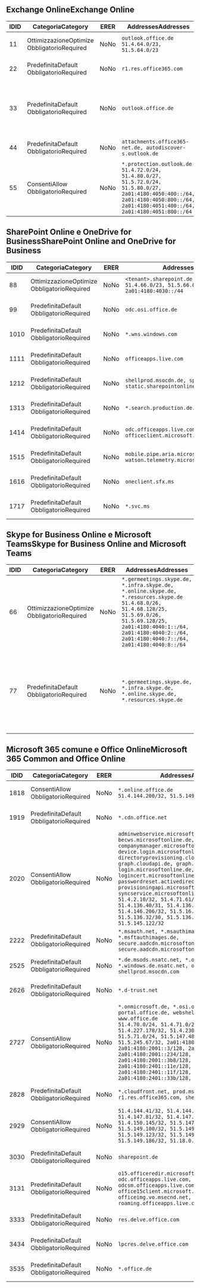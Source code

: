 <!--THIS FILE IS AUTOMATICALLY GENERATED. MANUAL CHANGES WILL BE OVERWRITTEN.-->
<!--Please contact the Office 365 Endpoints team with any questions.-->
<!--Germany endpoints version 2020120100-->
<!--File generated 2020-12-01 11:00:02.0901-->

## <a name="exchange-online"></a><span data-ttu-id="4b159-101">Exchange Online</span><span class="sxs-lookup"><span data-stu-id="4b159-101">Exchange Online</span></span>

<span data-ttu-id="4b159-102">ID</span><span class="sxs-lookup"><span data-stu-id="4b159-102">ID</span></span> | <span data-ttu-id="4b159-103">Categoria</span><span class="sxs-lookup"><span data-stu-id="4b159-103">Category</span></span> | <span data-ttu-id="4b159-104">ER</span><span class="sxs-lookup"><span data-stu-id="4b159-104">ER</span></span> | <span data-ttu-id="4b159-105">Addresses</span><span class="sxs-lookup"><span data-stu-id="4b159-105">Addresses</span></span> | <span data-ttu-id="4b159-106">Porte</span><span class="sxs-lookup"><span data-stu-id="4b159-106">Ports</span></span>
-- | -------------------- | -- | ----------------------------------------------------------------------------------------------------------------------------------------------------------------------------------------- | -------------------------------
<span data-ttu-id="4b159-107">1</span><span class="sxs-lookup"><span data-stu-id="4b159-107">1</span></span> | <span data-ttu-id="4b159-108">Ottimizzazione</span><span class="sxs-lookup"><span data-stu-id="4b159-108">Optimize</span></span><BR><span data-ttu-id="4b159-109">Obbligatorio</span><span class="sxs-lookup"><span data-stu-id="4b159-109">Required</span></span> | <span data-ttu-id="4b159-110">No</span><span class="sxs-lookup"><span data-stu-id="4b159-110">No</span></span> | `outlook.office.de`<BR>`51.4.64.0/23, 51.5.64.0/23` | <span data-ttu-id="4b159-111">**TCP:** 443, 80</span><span class="sxs-lookup"><span data-stu-id="4b159-111">**TCP:** 443, 80</span></span>
<span data-ttu-id="4b159-112">2</span><span class="sxs-lookup"><span data-stu-id="4b159-112">2</span></span> | <span data-ttu-id="4b159-113">Predefinita</span><span class="sxs-lookup"><span data-stu-id="4b159-113">Default</span></span><BR><span data-ttu-id="4b159-114">Obbligatorio</span><span class="sxs-lookup"><span data-stu-id="4b159-114">Required</span></span> | <span data-ttu-id="4b159-115">No</span><span class="sxs-lookup"><span data-stu-id="4b159-115">No</span></span> | `r1.res.office365.com` | <span data-ttu-id="4b159-116">**TCP:** 443, 80</span><span class="sxs-lookup"><span data-stu-id="4b159-116">**TCP:** 443, 80</span></span>
<span data-ttu-id="4b159-117">3</span><span class="sxs-lookup"><span data-stu-id="4b159-117">3</span></span> | <span data-ttu-id="4b159-118">Predefinita</span><span class="sxs-lookup"><span data-stu-id="4b159-118">Default</span></span><BR><span data-ttu-id="4b159-119">Obbligatorio</span><span class="sxs-lookup"><span data-stu-id="4b159-119">Required</span></span> | <span data-ttu-id="4b159-120">No</span><span class="sxs-lookup"><span data-stu-id="4b159-120">No</span></span> | `outlook.office.de` | <span data-ttu-id="4b159-121">**TCP:** 143, 25, 587, 993, 995</span><span class="sxs-lookup"><span data-stu-id="4b159-121">**TCP:** 143, 25, 587, 993, 995</span></span>
<span data-ttu-id="4b159-122">4</span><span class="sxs-lookup"><span data-stu-id="4b159-122">4</span></span> | <span data-ttu-id="4b159-123">Predefinita</span><span class="sxs-lookup"><span data-stu-id="4b159-123">Default</span></span><BR><span data-ttu-id="4b159-124">Obbligatorio</span><span class="sxs-lookup"><span data-stu-id="4b159-124">Required</span></span> | <span data-ttu-id="4b159-125">No</span><span class="sxs-lookup"><span data-stu-id="4b159-125">No</span></span> | `attachments.office365-net.de, autodiscover-s.outlook.de` | <span data-ttu-id="4b159-126">**TCP:** 443, 80</span><span class="sxs-lookup"><span data-stu-id="4b159-126">**TCP:** 443, 80</span></span>
<span data-ttu-id="4b159-127">5</span><span class="sxs-lookup"><span data-stu-id="4b159-127">5</span></span> | <span data-ttu-id="4b159-128">Consenti</span><span class="sxs-lookup"><span data-stu-id="4b159-128">Allow</span></span><BR><span data-ttu-id="4b159-129">Obbligatorio</span><span class="sxs-lookup"><span data-stu-id="4b159-129">Required</span></span> | <span data-ttu-id="4b159-130">No</span><span class="sxs-lookup"><span data-stu-id="4b159-130">No</span></span> | `*.protection.outlook.de`<BR>`51.4.72.0/24, 51.4.80.0/27, 51.5.72.0/24, 51.5.80.0/27, 2a01:4180:4050:400::/64, 2a01:4180:4050:800::/64, 2a01:4180:4051:400::/64, 2a01:4180:4051:800::/64` | <span data-ttu-id="4b159-131">**TCP:** 25, 443</span><span class="sxs-lookup"><span data-stu-id="4b159-131">**TCP:** 25, 443</span></span>

## <a name="sharepoint-online-and-onedrive-for-business"></a><span data-ttu-id="4b159-132">SharePoint Online e OneDrive for Business</span><span class="sxs-lookup"><span data-stu-id="4b159-132">SharePoint Online and OneDrive for Business</span></span>

<span data-ttu-id="4b159-133">ID</span><span class="sxs-lookup"><span data-stu-id="4b159-133">ID</span></span> | <span data-ttu-id="4b159-134">Categoria</span><span class="sxs-lookup"><span data-stu-id="4b159-134">Category</span></span> | <span data-ttu-id="4b159-135">ER</span><span class="sxs-lookup"><span data-stu-id="4b159-135">ER</span></span> | <span data-ttu-id="4b159-136">Addresses</span><span class="sxs-lookup"><span data-stu-id="4b159-136">Addresses</span></span> | <span data-ttu-id="4b159-137">Porte</span><span class="sxs-lookup"><span data-stu-id="4b159-137">Ports</span></span>
-- | -------------------- | -- | ------------------------------------------------------------------------------ | ----------------
<span data-ttu-id="4b159-138">8</span><span class="sxs-lookup"><span data-stu-id="4b159-138">8</span></span> | <span data-ttu-id="4b159-139">Ottimizzazione</span><span class="sxs-lookup"><span data-stu-id="4b159-139">Optimize</span></span><BR><span data-ttu-id="4b159-140">Obbligatorio</span><span class="sxs-lookup"><span data-stu-id="4b159-140">Required</span></span> | <span data-ttu-id="4b159-141">No</span><span class="sxs-lookup"><span data-stu-id="4b159-141">No</span></span> | `<tenant>.sharepoint.de`<BR>`51.4.66.0/23, 51.5.66.0/23, 2a01:4180:4030::/44` | <span data-ttu-id="4b159-142">**TCP:** 443, 80</span><span class="sxs-lookup"><span data-stu-id="4b159-142">**TCP:** 443, 80</span></span>
<span data-ttu-id="4b159-143">9</span><span class="sxs-lookup"><span data-stu-id="4b159-143">9</span></span> | <span data-ttu-id="4b159-144">Predefinita</span><span class="sxs-lookup"><span data-stu-id="4b159-144">Default</span></span><BR><span data-ttu-id="4b159-145">Obbligatorio</span><span class="sxs-lookup"><span data-stu-id="4b159-145">Required</span></span> | <span data-ttu-id="4b159-146">No</span><span class="sxs-lookup"><span data-stu-id="4b159-146">No</span></span> | `odc.osi.office.de` | <span data-ttu-id="4b159-147">**TCP:** 443, 80</span><span class="sxs-lookup"><span data-stu-id="4b159-147">**TCP:** 443, 80</span></span>
<span data-ttu-id="4b159-148">10</span><span class="sxs-lookup"><span data-stu-id="4b159-148">10</span></span> | <span data-ttu-id="4b159-149">Predefinita</span><span class="sxs-lookup"><span data-stu-id="4b159-149">Default</span></span><BR><span data-ttu-id="4b159-150">Obbligatorio</span><span class="sxs-lookup"><span data-stu-id="4b159-150">Required</span></span> | <span data-ttu-id="4b159-151">No</span><span class="sxs-lookup"><span data-stu-id="4b159-151">No</span></span> | `*.wns.windows.com` | <span data-ttu-id="4b159-152">**TCP:** 443, 80</span><span class="sxs-lookup"><span data-stu-id="4b159-152">**TCP:** 443, 80</span></span>
<span data-ttu-id="4b159-153">11</span><span class="sxs-lookup"><span data-stu-id="4b159-153">11</span></span> | <span data-ttu-id="4b159-154">Predefinita</span><span class="sxs-lookup"><span data-stu-id="4b159-154">Default</span></span><BR><span data-ttu-id="4b159-155">Obbligatorio</span><span class="sxs-lookup"><span data-stu-id="4b159-155">Required</span></span> | <span data-ttu-id="4b159-156">No</span><span class="sxs-lookup"><span data-stu-id="4b159-156">No</span></span> | `officeapps.live.com` | <span data-ttu-id="4b159-157">**TCP:** 443, 80</span><span class="sxs-lookup"><span data-stu-id="4b159-157">**TCP:** 443, 80</span></span>
<span data-ttu-id="4b159-158">12</span><span class="sxs-lookup"><span data-stu-id="4b159-158">12</span></span> | <span data-ttu-id="4b159-159">Predefinita</span><span class="sxs-lookup"><span data-stu-id="4b159-159">Default</span></span><BR><span data-ttu-id="4b159-160">Obbligatorio</span><span class="sxs-lookup"><span data-stu-id="4b159-160">Required</span></span> | <span data-ttu-id="4b159-161">No</span><span class="sxs-lookup"><span data-stu-id="4b159-161">No</span></span> | `shellprod.msocdn.de, spoprod-a.akamaihd.net, static.sharepointonline.com` | <span data-ttu-id="4b159-162">**TCP:** 443, 80</span><span class="sxs-lookup"><span data-stu-id="4b159-162">**TCP:** 443, 80</span></span>
<span data-ttu-id="4b159-163">13</span><span class="sxs-lookup"><span data-stu-id="4b159-163">13</span></span> | <span data-ttu-id="4b159-164">Predefinita</span><span class="sxs-lookup"><span data-stu-id="4b159-164">Default</span></span><BR><span data-ttu-id="4b159-165">Obbligatorio</span><span class="sxs-lookup"><span data-stu-id="4b159-165">Required</span></span> | <span data-ttu-id="4b159-166">No</span><span class="sxs-lookup"><span data-stu-id="4b159-166">No</span></span> | `*.search.production.de.azuretrafficmanager.de` | <span data-ttu-id="4b159-167">**TCP:** 443</span><span class="sxs-lookup"><span data-stu-id="4b159-167">**TCP:** 443</span></span>
<span data-ttu-id="4b159-168">14</span><span class="sxs-lookup"><span data-stu-id="4b159-168">14</span></span> | <span data-ttu-id="4b159-169">Predefinita</span><span class="sxs-lookup"><span data-stu-id="4b159-169">Default</span></span><BR><span data-ttu-id="4b159-170">Obbligatorio</span><span class="sxs-lookup"><span data-stu-id="4b159-170">Required</span></span> | <span data-ttu-id="4b159-171">No</span><span class="sxs-lookup"><span data-stu-id="4b159-171">No</span></span> | `odc.officeapps.live.com, officeclient.microsoft.com` | <span data-ttu-id="4b159-172">**TCP:** 443, 80</span><span class="sxs-lookup"><span data-stu-id="4b159-172">**TCP:** 443, 80</span></span>
<span data-ttu-id="4b159-173">15</span><span class="sxs-lookup"><span data-stu-id="4b159-173">15</span></span> | <span data-ttu-id="4b159-174">Predefinita</span><span class="sxs-lookup"><span data-stu-id="4b159-174">Default</span></span><BR><span data-ttu-id="4b159-175">Obbligatorio</span><span class="sxs-lookup"><span data-stu-id="4b159-175">Required</span></span> | <span data-ttu-id="4b159-176">No</span><span class="sxs-lookup"><span data-stu-id="4b159-176">No</span></span> | `mobile.pipe.aria.microsoft.com, ssw.live.com, watson.telemetry.microsoft.com` | <span data-ttu-id="4b159-177">**TCP:** 443, 80</span><span class="sxs-lookup"><span data-stu-id="4b159-177">**TCP:** 443, 80</span></span>
<span data-ttu-id="4b159-178">16</span><span class="sxs-lookup"><span data-stu-id="4b159-178">16</span></span> | <span data-ttu-id="4b159-179">Predefinita</span><span class="sxs-lookup"><span data-stu-id="4b159-179">Default</span></span><BR><span data-ttu-id="4b159-180">Obbligatorio</span><span class="sxs-lookup"><span data-stu-id="4b159-180">Required</span></span> | <span data-ttu-id="4b159-181">No</span><span class="sxs-lookup"><span data-stu-id="4b159-181">No</span></span> | `oneclient.sfx.ms` | <span data-ttu-id="4b159-182">**TCP:** 443, 80</span><span class="sxs-lookup"><span data-stu-id="4b159-182">**TCP:** 443, 80</span></span>
<span data-ttu-id="4b159-183">17</span><span class="sxs-lookup"><span data-stu-id="4b159-183">17</span></span> | <span data-ttu-id="4b159-184">Predefinita</span><span class="sxs-lookup"><span data-stu-id="4b159-184">Default</span></span><BR><span data-ttu-id="4b159-185">Obbligatorio</span><span class="sxs-lookup"><span data-stu-id="4b159-185">Required</span></span> | <span data-ttu-id="4b159-186">No</span><span class="sxs-lookup"><span data-stu-id="4b159-186">No</span></span> | `*.svc.ms` | <span data-ttu-id="4b159-187">**TCP:** 443, 80</span><span class="sxs-lookup"><span data-stu-id="4b159-187">**TCP:** 443, 80</span></span>

## <a name="skype-for-business-online-and-microsoft-teams"></a><span data-ttu-id="4b159-188">Skype for Business Online e Microsoft Teams</span><span class="sxs-lookup"><span data-stu-id="4b159-188">Skype for Business Online and Microsoft Teams</span></span>

<span data-ttu-id="4b159-189">ID</span><span class="sxs-lookup"><span data-stu-id="4b159-189">ID</span></span> | <span data-ttu-id="4b159-190">Categoria</span><span class="sxs-lookup"><span data-stu-id="4b159-190">Category</span></span> | <span data-ttu-id="4b159-191">ER</span><span class="sxs-lookup"><span data-stu-id="4b159-191">ER</span></span> | <span data-ttu-id="4b159-192">Addresses</span><span class="sxs-lookup"><span data-stu-id="4b159-192">Addresses</span></span> | <span data-ttu-id="4b159-193">Porte</span><span class="sxs-lookup"><span data-stu-id="4b159-193">Ports</span></span>
-- | -------------------- | -- | ----------------------------------------------------------------------------------------------------------------------------------------------------------------------------------------------------------------------------------------------- | --------------------------------------------------
<span data-ttu-id="4b159-194">6</span><span class="sxs-lookup"><span data-stu-id="4b159-194">6</span></span> | <span data-ttu-id="4b159-195">Ottimizzazione</span><span class="sxs-lookup"><span data-stu-id="4b159-195">Optimize</span></span><BR><span data-ttu-id="4b159-196">Obbligatorio</span><span class="sxs-lookup"><span data-stu-id="4b159-196">Required</span></span> | <span data-ttu-id="4b159-197">No</span><span class="sxs-lookup"><span data-stu-id="4b159-197">No</span></span> | `*.germeetings.skype.de, *.infra.skype.de, *.online.skype.de, *.resources.skype.de`<BR>`51.4.68.0/26, 51.4.68.128/25, 51.5.69.0/26, 51.5.69.128/25, 2a01:4180:4040:1::/64, 2a01:4180:4040:2::/64, 2a01:4180:4040:7::/64, 2a01:4180:4040:8::/64` | <span data-ttu-id="4b159-198">**TCP:** 443, 80</span><span class="sxs-lookup"><span data-stu-id="4b159-198">**TCP:** 443, 80</span></span><BR><span data-ttu-id="4b159-199">**UDP:** 3478</span><span class="sxs-lookup"><span data-stu-id="4b159-199">**UDP:** 3478</span></span>
<span data-ttu-id="4b159-200">7</span><span class="sxs-lookup"><span data-stu-id="4b159-200">7</span></span> | <span data-ttu-id="4b159-201">Predefinita</span><span class="sxs-lookup"><span data-stu-id="4b159-201">Default</span></span><BR><span data-ttu-id="4b159-202">Obbligatorio</span><span class="sxs-lookup"><span data-stu-id="4b159-202">Required</span></span> | <span data-ttu-id="4b159-203">No</span><span class="sxs-lookup"><span data-stu-id="4b159-203">No</span></span> | `*.germeetings.skype.de, *.infra.skype.de, *.online.skype.de, *.resources.skype.de` | <span data-ttu-id="4b159-204">**TCP:** 5061, 50000-59999</span><span class="sxs-lookup"><span data-stu-id="4b159-204">**TCP:** 5061, 50000-59999</span></span><BR><span data-ttu-id="4b159-205">**UDP:** 50000-59999</span><span class="sxs-lookup"><span data-stu-id="4b159-205">**UDP:** 50000-59999</span></span>

## <a name="microsoft-365-common-and-office-online"></a><span data-ttu-id="4b159-206">Microsoft 365 comune e Office Online</span><span class="sxs-lookup"><span data-stu-id="4b159-206">Microsoft 365 Common and Office Online</span></span>

<span data-ttu-id="4b159-207">ID</span><span class="sxs-lookup"><span data-stu-id="4b159-207">ID</span></span> | <span data-ttu-id="4b159-208">Categoria</span><span class="sxs-lookup"><span data-stu-id="4b159-208">Category</span></span> | <span data-ttu-id="4b159-209">ER</span><span class="sxs-lookup"><span data-stu-id="4b159-209">ER</span></span> | <span data-ttu-id="4b159-210">Addresses</span><span class="sxs-lookup"><span data-stu-id="4b159-210">Addresses</span></span> | <span data-ttu-id="4b159-211">Porte</span><span class="sxs-lookup"><span data-stu-id="4b159-211">Ports</span></span>
-- | ------------------- | -- | -------------------------------------------------------------------------------------------------------------------------------------------------------------------------------------------------------------------------------------------------------------------------------------------------------------------------------------------------------------------------------------------------------------------------------------------------------------------------------------------------------------------------------------------------------------------------------------------------------------------------- | ----------------
<span data-ttu-id="4b159-212">18</span><span class="sxs-lookup"><span data-stu-id="4b159-212">18</span></span> | <span data-ttu-id="4b159-213">Consenti</span><span class="sxs-lookup"><span data-stu-id="4b159-213">Allow</span></span><BR><span data-ttu-id="4b159-214">Obbligatorio</span><span class="sxs-lookup"><span data-stu-id="4b159-214">Required</span></span> | <span data-ttu-id="4b159-215">No</span><span class="sxs-lookup"><span data-stu-id="4b159-215">No</span></span> | `*.online.office.de`<BR>`51.4.144.200/32, 51.5.149.3/32, 51.18.16.0/23` | <span data-ttu-id="4b159-216">**TCP:** 443</span><span class="sxs-lookup"><span data-stu-id="4b159-216">**TCP:** 443</span></span>
<span data-ttu-id="4b159-217">19</span><span class="sxs-lookup"><span data-stu-id="4b159-217">19</span></span> | <span data-ttu-id="4b159-218">Predefinita</span><span class="sxs-lookup"><span data-stu-id="4b159-218">Default</span></span><BR><span data-ttu-id="4b159-219">Obbligatorio</span><span class="sxs-lookup"><span data-stu-id="4b159-219">Required</span></span> | <span data-ttu-id="4b159-220">No</span><span class="sxs-lookup"><span data-stu-id="4b159-220">No</span></span> | `*.cdn.office.net` | <span data-ttu-id="4b159-221">**TCP:** 443</span><span class="sxs-lookup"><span data-stu-id="4b159-221">**TCP:** 443</span></span>
<span data-ttu-id="4b159-222">20</span><span class="sxs-lookup"><span data-stu-id="4b159-222">20</span></span> | <span data-ttu-id="4b159-223">Consenti</span><span class="sxs-lookup"><span data-stu-id="4b159-223">Allow</span></span><BR><span data-ttu-id="4b159-224">Obbligatorio</span><span class="sxs-lookup"><span data-stu-id="4b159-224">Required</span></span> | <span data-ttu-id="4b159-225">No</span><span class="sxs-lookup"><span data-stu-id="4b159-225">No</span></span> | `adminwebservice.microsoftonline.de, becws.microsoftonline.de, companymanager.microsoftonline.de, device.login.microsoftonline.de, directoryprovisioning.cloudapi.de, graph.cloudapi.de, graph.microsoft.de, login.microsoftonline.de, logincert.microsoftonline.de, pas.cloudapi.de, passwordreset.activedirectory.microsoftazure.de, provisioningapi.microsoftonline.de, syncservice.microsoftonline.de`<BR>`51.4.2.10/32, 51.4.71.61/32, 51.4.136.38/31, 51.4.136.40/31, 51.4.136.42/32, 51.4.146.38/32, 51.4.146.206/32, 51.5.16.7/32, 51.5.71.22/32, 51.5.136.32/30, 51.5.136.36/32, 51.5.145.29/32, 51.5.145.122/32` | <span data-ttu-id="4b159-226">**TCP:** 443, 80</span><span class="sxs-lookup"><span data-stu-id="4b159-226">**TCP:** 443, 80</span></span>
<span data-ttu-id="4b159-227">22</span><span class="sxs-lookup"><span data-stu-id="4b159-227">22</span></span> | <span data-ttu-id="4b159-228">Predefinita</span><span class="sxs-lookup"><span data-stu-id="4b159-228">Default</span></span><BR><span data-ttu-id="4b159-229">Obbligatorio</span><span class="sxs-lookup"><span data-stu-id="4b159-229">Required</span></span> | <span data-ttu-id="4b159-230">No</span><span class="sxs-lookup"><span data-stu-id="4b159-230">No</span></span> | `*.msauth.net, *.msauthimages.de, *.msftauth.net, *.msftauthimages.de, secure.aadcdn.microsoftonline-p.com, secure.aadcdn.microsoftonline-p.de` | <span data-ttu-id="4b159-231">**TCP:** 443, 80</span><span class="sxs-lookup"><span data-stu-id="4b159-231">**TCP:** 443, 80</span></span>
<span data-ttu-id="4b159-232">25</span><span class="sxs-lookup"><span data-stu-id="4b159-232">25</span></span> | <span data-ttu-id="4b159-233">Predefinita</span><span class="sxs-lookup"><span data-stu-id="4b159-233">Default</span></span><BR><span data-ttu-id="4b159-234">Obbligatorio</span><span class="sxs-lookup"><span data-stu-id="4b159-234">Required</span></span> | <span data-ttu-id="4b159-235">No</span><span class="sxs-lookup"><span data-stu-id="4b159-235">No</span></span> | `*.de.msods.nsatc.net, *.office.de.akadns.net, *.windows.de.nsatc.net, officehome.msocdn.de, shellprod.msocdn.com` | <span data-ttu-id="4b159-236">**TCP:** 443, 80</span><span class="sxs-lookup"><span data-stu-id="4b159-236">**TCP:** 443, 80</span></span>
<span data-ttu-id="4b159-237">26</span><span class="sxs-lookup"><span data-stu-id="4b159-237">26</span></span> | <span data-ttu-id="4b159-238">Predefinita</span><span class="sxs-lookup"><span data-stu-id="4b159-238">Default</span></span><BR><span data-ttu-id="4b159-239">Obbligatorio</span><span class="sxs-lookup"><span data-stu-id="4b159-239">Required</span></span> | <span data-ttu-id="4b159-240">No</span><span class="sxs-lookup"><span data-stu-id="4b159-240">No</span></span> | `*.d-trust.net` | <span data-ttu-id="4b159-241">**TCP:** 443, 80</span><span class="sxs-lookup"><span data-stu-id="4b159-241">**TCP:** 443, 80</span></span>
<span data-ttu-id="4b159-242">27</span><span class="sxs-lookup"><span data-stu-id="4b159-242">27</span></span> | <span data-ttu-id="4b159-243">Consenti</span><span class="sxs-lookup"><span data-stu-id="4b159-243">Allow</span></span><BR><span data-ttu-id="4b159-244">Obbligatorio</span><span class="sxs-lookup"><span data-stu-id="4b159-244">Required</span></span> | <span data-ttu-id="4b159-245">No</span><span class="sxs-lookup"><span data-stu-id="4b159-245">No</span></span> | `*.onmicrosoft.de, *.osi.office.de, office.de, portal.office.de, webshell.suite.office.de, www.office.de`<BR>`51.4.70.0/24, 51.4.71.0/24, 51.4.226.115/32, 51.4.227.178/32, 51.4.230.178/32, 51.5.70.0/24, 51.5.71.0/24, 51.5.147.48/32, 51.5.242.163/32, 51.5.245.67/32, 2a01:4180:2001::2/128, 2a01:4180:2001::3/128, 2a01:4180:2001::92/128, 2a01:4180:2001::234/128, 2a01:4180:2001::3b8/128, 2a01:4180:2401::5/128, 2a01:4180:2401::11e/128, 2a01:4180:2401::11f/128, 2a01:4180:2401::33b/128, 2a01:4180:2401::55b/128` | <span data-ttu-id="4b159-246">**TCP:** 443, 80</span><span class="sxs-lookup"><span data-stu-id="4b159-246">**TCP:** 443, 80</span></span>
<span data-ttu-id="4b159-247">28</span><span class="sxs-lookup"><span data-stu-id="4b159-247">28</span></span> | <span data-ttu-id="4b159-248">Predefinita</span><span class="sxs-lookup"><span data-stu-id="4b159-248">Default</span></span><BR><span data-ttu-id="4b159-249">Obbligatorio</span><span class="sxs-lookup"><span data-stu-id="4b159-249">Required</span></span> | <span data-ttu-id="4b159-250">No</span><span class="sxs-lookup"><span data-stu-id="4b159-250">No</span></span> | `*.cloudfront.net, prod.msocdn.de, r1.res.office365.com, shellprod.msocdn.de` | <span data-ttu-id="4b159-251">**TCP:** 443, 80</span><span class="sxs-lookup"><span data-stu-id="4b159-251">**TCP:** 443, 80</span></span>
<span data-ttu-id="4b159-252">29</span><span class="sxs-lookup"><span data-stu-id="4b159-252">29</span></span> | <span data-ttu-id="4b159-253">Consenti</span><span class="sxs-lookup"><span data-stu-id="4b159-253">Allow</span></span><BR><span data-ttu-id="4b159-254">Obbligatorio</span><span class="sxs-lookup"><span data-stu-id="4b159-254">Required</span></span> | <span data-ttu-id="4b159-255">No</span><span class="sxs-lookup"><span data-stu-id="4b159-255">No</span></span> | `51.4.144.41/32, 51.4.144.174/32, 51.4.145.38/32, 51.4.147.81/32, 51.4.147.233/32, 51.4.148.12/32, 51.4.150.145/32, 51.5.147.242/32, 51.5.149.100/32, 51.5.149.119/32, 51.5.149.123/32, 51.5.149.180/32, 51.5.149.186/32, 51.18.0.0/21` | <span data-ttu-id="4b159-256">**TCP:** 443, 80</span><span class="sxs-lookup"><span data-stu-id="4b159-256">**TCP:** 443, 80</span></span>
<span data-ttu-id="4b159-257">30</span><span class="sxs-lookup"><span data-stu-id="4b159-257">30</span></span> | <span data-ttu-id="4b159-258">Predefinita</span><span class="sxs-lookup"><span data-stu-id="4b159-258">Default</span></span><BR><span data-ttu-id="4b159-259">Obbligatorio</span><span class="sxs-lookup"><span data-stu-id="4b159-259">Required</span></span> | <span data-ttu-id="4b159-260">No</span><span class="sxs-lookup"><span data-stu-id="4b159-260">No</span></span> | `sharepoint.de` | <span data-ttu-id="4b159-261">**TCP:** 443, 80</span><span class="sxs-lookup"><span data-stu-id="4b159-261">**TCP:** 443, 80</span></span>
<span data-ttu-id="4b159-262">31</span><span class="sxs-lookup"><span data-stu-id="4b159-262">31</span></span> | <span data-ttu-id="4b159-263">Predefinita</span><span class="sxs-lookup"><span data-stu-id="4b159-263">Default</span></span><BR><span data-ttu-id="4b159-264">Obbligatorio</span><span class="sxs-lookup"><span data-stu-id="4b159-264">Required</span></span> | <span data-ttu-id="4b159-265">No</span><span class="sxs-lookup"><span data-stu-id="4b159-265">No</span></span> | `o15.officeredir.microsoft.com, odc.officeapps.live.com, odcsm.officeapps.live.com, office.microsoft.com, office15client.microsoft.com, officeimg.vo.msecnd.net, roaming.officeapps.live.com` | <span data-ttu-id="4b159-266">**TCP:** 443, 80</span><span class="sxs-lookup"><span data-stu-id="4b159-266">**TCP:** 443, 80</span></span>
<span data-ttu-id="4b159-267">33</span><span class="sxs-lookup"><span data-stu-id="4b159-267">33</span></span> | <span data-ttu-id="4b159-268">Predefinita</span><span class="sxs-lookup"><span data-stu-id="4b159-268">Default</span></span><BR><span data-ttu-id="4b159-269">Obbligatorio</span><span class="sxs-lookup"><span data-stu-id="4b159-269">Required</span></span> | <span data-ttu-id="4b159-270">No</span><span class="sxs-lookup"><span data-stu-id="4b159-270">No</span></span> | `res.delve.office.com` | <span data-ttu-id="4b159-271">**TCP:** 443</span><span class="sxs-lookup"><span data-stu-id="4b159-271">**TCP:** 443</span></span>
<span data-ttu-id="4b159-272">34</span><span class="sxs-lookup"><span data-stu-id="4b159-272">34</span></span> | <span data-ttu-id="4b159-273">Predefinita</span><span class="sxs-lookup"><span data-stu-id="4b159-273">Default</span></span><BR><span data-ttu-id="4b159-274">Obbligatorio</span><span class="sxs-lookup"><span data-stu-id="4b159-274">Required</span></span> | <span data-ttu-id="4b159-275">No</span><span class="sxs-lookup"><span data-stu-id="4b159-275">No</span></span> | `lpcres.delve.office.com` | <span data-ttu-id="4b159-276">**TCP:** 443</span><span class="sxs-lookup"><span data-stu-id="4b159-276">**TCP:** 443</span></span>
<span data-ttu-id="4b159-277">35</span><span class="sxs-lookup"><span data-stu-id="4b159-277">35</span></span> | <span data-ttu-id="4b159-278">Predefinita</span><span class="sxs-lookup"><span data-stu-id="4b159-278">Default</span></span><BR><span data-ttu-id="4b159-279">Obbligatorio</span><span class="sxs-lookup"><span data-stu-id="4b159-279">Required</span></span> | <span data-ttu-id="4b159-280">No</span><span class="sxs-lookup"><span data-stu-id="4b159-280">No</span></span> | `*.office.de` | <span data-ttu-id="4b159-281">**TCP:** 443, 80</span><span class="sxs-lookup"><span data-stu-id="4b159-281">**TCP:** 443, 80</span></span>
